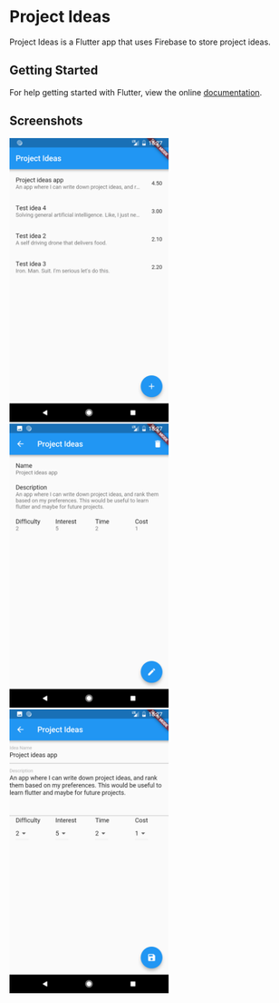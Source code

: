 # Project Ideas

Project Ideas is a Flutter app that uses Firebase to store project ideas.

## Getting Started

For help getting started with Flutter, view the online
[documentation](https://flutter.io/).

## Screenshots

<img src="/screenshots/AllIdeas.png?raw=true" alt="All Ideas" height="500">
<img src="/screenshots/ViewIdea.png?raw=true" alt="View Idea" height="500">
<img src="/screenshots/EditIdea.png?raw=true" alt="Edit Idea" height="500">
